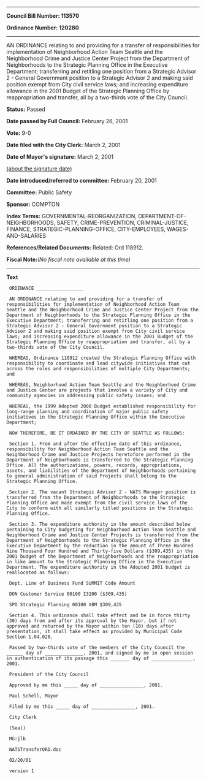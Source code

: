 

********

**Council Bill Number: 113570**
   
**Ordinance Number: 120280**
********

 AN ORDINANCE relating to and providing for a transfer of responsibilities for implementation of Neighborhood Action Team Seattle and the Neighborhood Crime and Justice Center Project from the Department of Neighborhoods to the Strategic Planning Office in the Executive Department; transferring and retitling one position from a Strategic Advisor 2 - General Government position to a Strategic Advisor 2 and making said position exempt from City civil service laws; and increasing expenditure allowance in the 2001 Budget of the Strategic Planning Office by reappropriation and transfer, all by a two-thirds vote of the City Council.

**Status:** Passed
   
**Date passed by Full Council:** February 26, 2001
   
**Vote:** 9-0
   
**Date filed with the City Clerk:** March 2, 2001
   
**Date of Mayor's signature:** March 2, 2001
   
[(about the signature date)](/~public/approvaldate.htm)
   
   
   
**Date introduced/referred to committee:** February 20, 2001
   
**Committee:** Public Safety
   
**Sponsor:** COMPTON
   
   
**Index Terms:** GOVERNMENTAL-REORGANIZATION, DEPARTMENT-OF-NEIGHBORHOODS, SAFETY, CRIME-PREVENTION, CRIMINAL-JUSTICE, FINANCE, STRATEGIC-PLANNING-OFFICE, CITY-EMPLOYEES, WAGES-AND-SALARIES

**References/Related Documents:** Related: Ord 118912.

**Fiscal Note:**_(No fiscal note available at this time)_

********

**Text**
   
```
 ORDINANCE _________________

 AN ORDINANCE relating to and providing for a transfer of responsibilities for implementation of Neighborhood Action Team Seattle and the Neighborhood Crime and Justice Center Project from the Department of Neighborhoods to the Strategic Planning Office in the Executive Department; transferring and retitling one position from a Strategic Advisor 2 - General Government position to a Strategic Advisor 2 and making said position exempt from City civil service laws; and increasing expenditure allowance in the 2001 Budget of the Strategic Planning Office by reappropriation and transfer, all by a two-thirds vote of the City Council.

 WHEREAS, Ordinance 118912 created the Strategic Planning Office with responsibility to coordinate and lead citywide initiatives that cut across the roles and responsibilities of multiple City Departments; and

 WHEREAS, Neighborhood Action Team Seattle and the Neighborhood Crime and Justice Center are projects that involve a variety of City and community agencies in addressing public safety issues; and

 WHEREAS, the 1999 Adopted 2000 Budget established responsibility for long-range planning and coordination of major public safety initiatives in the Strategic Planning Office within the Executive Department;

 NOW THEREFORE, BE IT ORDAINED BY THE CITY OF SEATTLE AS FOLLOWS:

 Section 1. From and after the effective date of this ordinance, responsibility for Neighborhood Action Team Seattle and the Neighborhood Crime and Justice Projects heretofore performed in the Department of Neighborhoods is transferred to the Strategic Planning Office. All the authorizations, powers, records, appropriations, assets, and liabilities of the Department of Neighborhoods pertaining to general administration of said Projects shall belong to the Strategic Planning Office.

 Section 2. The vacant Strategic Advisor 2 - NATS Manager position is transferred from the Department of Neighborhoods to the Strategic Planning Office and made exempt from the civil service laws of the City to conform with all similarly titled positions in the Strategic Planning Office.

 Section 3. The expenditure authority in the amount described below pertaining to City budgeting for Neighborhood Action Team Seattle and Neighborhood Crime and Justice Center Projects is transferred from the Department of Neighborhoods to the Strategic Planning Office in the Executive Department by the reduction in the amount of Three Hundred Nine Thousand Four Hundred and Thirty-five Dollars ($309,435) in the 2001 budget of the Department of Neighborhoods and the reappropriation in like amount to the Strategic Planning Office in the Executive Department. The expenditure authority in the Adopted 2001 budget is reallocated as follows:

 Dept. Line of Business Fund SUMMIT Code Amount

 DON Customer Service 00100 I3200 ($309,435)

 SPO Strategic Planning 00100 X8M $309,435

 Section 4. This ordinance shall take effect and be in force thirty (30) days from and after its approval by the Mayor, but if not approved and returned by the Mayor within ten (10) days after presentation, it shall take effect as provided by Municipal Code Section 1.04.020.

 Passed by two-thirds vote of the members of the City Council the ______ day of ______________, 2001, and signed by me in open session in authentication of its passage this _______ day of _______________, 2001.

 President of the City Council

 Approved by me this _____ day of ________________, 2001.

 Paul Schell, Mayor

 Filed by me this _____ day of ________________, 2001.

 City Clerk

 (Seal)

 MG:jlb

 NATSTransferORD.doc

 02/20/01

 version 1

```
